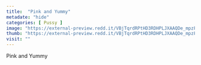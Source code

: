 ```yaml
---
title:  "Pink and Yummy"
metadate: "hide"
categories: [ Pussy ]
image: "https://external-preview.redd.it/VBjTqrdRPtHD3RDHPLJXAAQDe_mpzFMdzTRul1VBRcE.jpg?auto=webp&s=fcdacd9e7600e93f9a79be686e03a37f50484693"
thumb: "https://external-preview.redd.it/VBjTqrdRPtHD3RDHPLJXAAQDe_mpzFMdzTRul1VBRcE.jpg?width=1080&crop=smart&auto=webp&s=83685b3e81859eba4288cbe0c9d8c5b6b7577461"
visit: ""
---
```

Pink and Yummy
